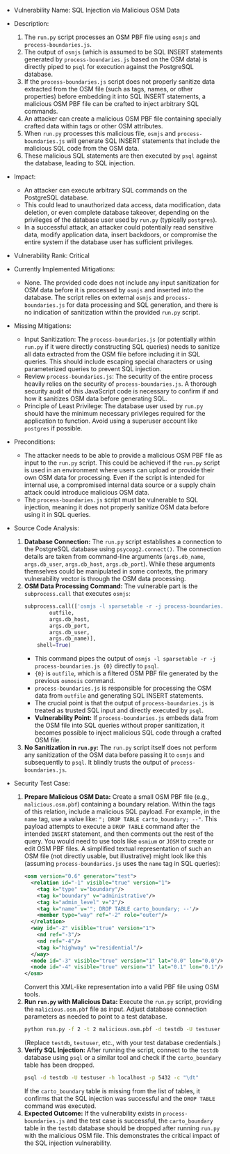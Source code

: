 - Vulnerability Name: SQL Injection via Malicious OSM Data

- Description:
    1. The `run.py` script processes an OSM PBF file using `osmjs` and `process-boundaries.js`.
    2. The output of `osmjs` (which is assumed to be SQL INSERT statements generated by `process-boundaries.js` based on the OSM data) is directly piped to `psql` for execution against the PostgreSQL database.
    3. If the `process-boundaries.js` script does not properly sanitize data extracted from the OSM file (such as tags, names, or other properties) before embedding it into SQL INSERT statements, a malicious OSM PBF file can be crafted to inject arbitrary SQL commands.
    4. An attacker can create a malicious OSM PBF file containing specially crafted data within tags or other OSM attributes.
    5. When `run.py` processes this malicious file, `osmjs` and `process-boundaries.js` will generate SQL INSERT statements that include the malicious SQL code from the OSM data.
    6. These malicious SQL statements are then executed by `psql` against the database, leading to SQL injection.

- Impact:
    - An attacker can execute arbitrary SQL commands on the PostgreSQL database.
    - This could lead to unauthorized data access, data modification, data deletion, or even complete database takeover, depending on the privileges of the database user used by `run.py` (typically `postgres`).
    - In a successful attack, an attacker could potentially read sensitive data, modify application data, insert backdoors, or compromise the entire system if the database user has sufficient privileges.

- Vulnerability Rank: Critical

- Currently Implemented Mitigations:
    - None. The provided code does not include any input sanitization for OSM data before it is processed by `osmjs` and inserted into the database. The script relies on external `osmjs` and `process-boundaries.js` for data processing and SQL generation, and there is no indication of sanitization within the provided `run.py` script.

- Missing Mitigations:
    - Input Sanitization: The `process-boundaries.js` (or potentially within `run.py` if it were directly constructing SQL queries) needs to sanitize all data extracted from the OSM file before including it in SQL queries. This should include escaping special characters or using parameterized queries to prevent SQL injection.
    - Review `process-boundaries.js`: The security of the entire process heavily relies on the security of `process-boundaries.js`. A thorough security audit of this JavaScript code is necessary to confirm if and how it sanitizes OSM data before generating SQL.
    - Principle of Least Privilege: The database user used by `run.py` should have the minimum necessary privileges required for the application to function. Avoid using a superuser account like `postgres` if possible.

- Preconditions:
    - The attacker needs to be able to provide a malicious OSM PBF file as input to the `run.py` script. This could be achieved if the `run.py` script is used in an environment where users can upload or provide their own OSM data for processing. Even if the script is intended for internal use, a compromised internal data source or a supply chain attack could introduce malicious OSM data.
    - The `process-boundaries.js` script must be vulnerable to SQL injection, meaning it does not properly sanitize OSM data before using it in SQL queries.

- Source Code Analysis:
    1. **Database Connection:** The `run.py` script establishes a connection to the PostgreSQL database using `psycopg2.connect()`. The connection details are taken from command-line arguments (`args.db_name`, `args.db_user`, `args.db_host`, `args.db_port`). While these arguments themselves could be manipulated in some contexts, the primary vulnerability vector is through the OSM data processing.
    2. **OSM Data Processing Command:** The vulnerable part is the `subprocess.call` that executes `osmjs`:
       ```python
       subprocess.call(['osmjs -l sparsetable -r -j process-boundaries.js {0} | psql -h {1} -p {2} -U {3} -d {4} > /dev/null'.format(
               outfile,
               args.db_host,
               args.db_port,
               args.db_user,
               args.db_name)],
           shell=True)
       ```
       - This command pipes the output of `osmjs -l sparsetable -r -j process-boundaries.js {0}` directly to `psql`.
       - `{0}` is `outfile`, which is a filtered OSM PBF file generated by the previous `osmosis` command.
       - `process-boundaries.js` is responsible for processing the OSM data from `outfile` and generating SQL INSERT statements.
       - The crucial point is that the output of `process-boundaries.js` is treated as trusted SQL input and directly executed by `psql`.
       - **Vulnerability Point:** If `process-boundaries.js` embeds data from the OSM file into SQL queries without proper sanitization, it becomes possible to inject malicious SQL code through a crafted OSM file.
    3. **No Sanitization in `run.py`:** The `run.py` script itself does not perform any sanitization of the OSM data before passing it to `osmjs` and subsequently to `psql`. It blindly trusts the output of `process-boundaries.js`.

- Security Test Case:
    1. **Prepare Malicious OSM Data:** Create a small OSM PBF file (e.g., `malicious.osm.pbf`) containing a boundary relation. Within the tags of this relation, include a malicious SQL payload. For example, in the `name` tag, use a value like: `"; DROP TABLE carto_boundary; --"`. This payload attempts to execute a `DROP TABLE` command after the intended `INSERT` statement, and then comments out the rest of the query. You would need to use tools like `osmium` or `JOSM` to create or edit OSM PBF files. A simplified textual representation of such an OSM file (not directly usable, but illustrative) might look like this (assuming `process-boundaries.js` uses the `name` tag in SQL queries):
       ```xml
       <osm version="0.6" generator="test">
         <relation id="-1" visible="true" version="1">
           <tag k="type" v="boundary"/>
           <tag k="boundary" v="administrative"/>
           <tag k="admin_level" v="2"/>
           <tag k="name" v='"; DROP TABLE carto_boundary; --'/>
           <member type="way" ref="-2" role="outer"/>
         </relation>
         <way id="-2" visible="true" version="1">
           <nd ref="-3"/>
           <nd ref="-4"/>
           <tag k="highway" v="residential"/>
         </way>
         <node id="-3" visible="true" version="1" lat="0.0" lon="0.0"/>
         <node id="-4" visible="true" version="1" lat="0.1" lon="0.1"/>
       </osm>
       ```
       Convert this XML-like representation into a valid PBF file using OSM tools.
    2. **Run `run.py` with Malicious Data:** Execute the `run.py` script, providing the `malicious.osm.pbf` file as input. Adjust database connection parameters as needed to point to a test database.
       ```bash
       python run.py -f 2 -t 2 malicious.osm.pbf -d testdb -U testuser -H localhost -p 5432
       ```
       (Replace `testdb`, `testuser`, etc., with your test database credentials.)
    3. **Verify SQL Injection:** After running the script, connect to the `testdb` database using `psql` or a similar tool and check if the `carto_boundary` table has been dropped.
       ```bash
       psql -d testdb -U testuser -h localhost -p 5432 -c "\dt"
       ```
       If the `carto_boundary` table is missing from the list of tables, it confirms that the SQL injection was successful and the `DROP TABLE` command was executed.
    4. **Expected Outcome:** If the vulnerability exists in `process-boundaries.js` and the test case is successful, the `carto_boundary` table in the `testdb` database should be dropped after running `run.py` with the malicious OSM file. This demonstrates the critical impact of the SQL injection vulnerability.